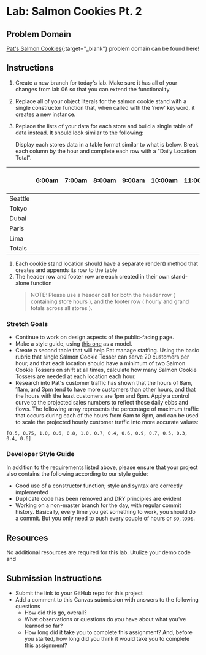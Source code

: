 # Lab: Salmon Cookies Pt. 2

## Problem Domain

[Pat's Salmon Cookies](https://codefellows.github.io/code-201-guide/curriculum/class-06/lab/){:target="_blank"} problem domain can be found here!

## Instructions

1. Create a new branch for today's lab. Make sure it has all of your changes from lab 06 so that you can extend the functionality.

1. Replace all of your object literals for the salmon cookie stand with a single constructor function that, when called with the 'new' keyword, it creates a new instance.

1. Replace the lists of your data for each store and  build a single table of data instead. It should look similar to the following:

    Display each stores data in a table format similar to what is below. Break each column by the hour and  complete each row with a "Daily Location Total".

|         | 6:00am | 7:00am | 8:00am | 9:00am | 10:00am | 11:00am | 12:00pm | 1:00pm | 2:00pm | 3:00pm | 4:00pm | 5:00pm | 6:00pm | 7:00pm | Daily Location Total |
| ------- | ------ | ------ | ------ | ------ | ------- | ------- | ------- | ------ | ------ | ------ | ------ | ------ | ------ | ------ | -------------------- |
| Seattle |        |        |        |        |         |         |         |        |        |        |        |        |        |        |
| Tokyo   |        |        |        |        |         |         |         |        |        |        |        |        |        |        |
| Dubai   |        |        |        |        |         |         |         |        |        |        |        |        |        |        |
| Paris   |        |        |        |        |         |         |         |        |        |        |        |        |        |        |
| Lima    |        |        |        |        |         |         |         |        |        |        |        |        |        |        |
| Totals  |        |        |        |        |         |         |         |        |        |        |        |        |        |        |

1. Each cookie stand location should have a separate render() method that creates and appends its row to the table
1. The header row and footer row are each created in their own stand-alone function
   > NOTE: Please use a header cell for both the header row ( containing store hours ), and the footer row ( hourly and grand totals across all stores ).

### Stretch Goals

- Continue to work on design aspects of the public-facing page.
- Make a style guide, using [this one](http://everlast.com/style-guide) as a model.
- Create a second table that will help Pat manage staffing. Using the basic rubric that single Salmon Cookie Tosser can serve 20 customers per hour, and that each location should have a minimum of two Salmon Cookie Tossers on shift at all times, calculate how many Salmon Cookie Tossers are needed at each location each hour.
- Research into Pat's customer traffic has shown that the hours of 8am, 11am, and 3pm tend to have more customers than other hours, and that the hours with the least customers are 1pm and 6pm. Apply a control curve to the projected sales numbers to reflect those daily ebbs and flows. The following array represents the percentage of maximum traffic that occurs during each of the hours from 6am to 8pm, and can be used to scale the projected hourly customer traffic into more accurate values:

`[0.5, 0.75, 1.0, 0.6, 0.8, 1.0, 0.7, 0.4, 0.6, 0.9, 0.7, 0.5, 0.3, 0.4, 0.6]`

### Developer Style Guide

In addition to the requirements listed above, please ensure that your project also contains the following according to our style guide:

- Good use of a constructor function; style and syntax are correctly implemented
- Duplicate code has been removed and DRY principles are evident
- Working on a non-master branch for the day, with regular commit history. Basically, every time you get something to work, you should do a commit. But you only need to push every couple of hours or so, tops.

## Resources

No additional resources are required for this lab. Utulize your demo code and

## Submission Instructions

- Submit the link to your GitHub repo for this project
- Add a comment to this Canvas submission with answers to the following questions
  - How did this go, overall?
  - What observations or questions do you have about what you've learned so far?
  - How long did it take you to complete this assignment? And, before you started, how long did you think it would take you to complete this assignment?
